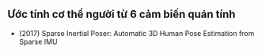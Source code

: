 ## Ước tính cơ thể người từ 6 cảm biến quán tính

- (2017) Sparse Inertial Poser: Automatic 3D Human Pose Estimation from Sparse IMU 
